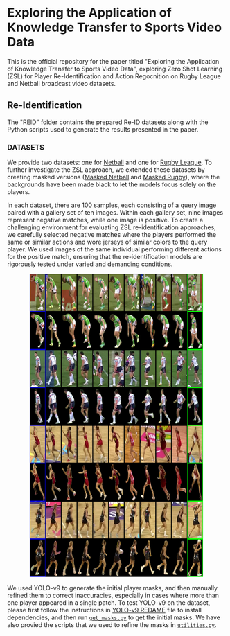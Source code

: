# Exploring the Application of Knowledge Transfer to Sports Video Data

This is the official repository for the paper titled "Exploring the Application of Knowledge Transfer to Sports Video Data", exploring Zero Shot Learning (ZSL) for Player Re-Identification and Action Regocnition on Rugby League and Netball broadcast video datasets. 

## Re-Identification
The "REID" folder contains the prepared Re-ID datasets along with the Python scripts used to generate the results presented in the paper. 
### DATASETS
We provide two datasets: one for [Netball](REID/datasets/ReidDataset_Netball) and one for [Rugby League](REID/datasets/ReidDataset_Rugby). To further investigate the ZSL approach, we extended these datasets by creating masked versions ([Masked Netball](REID/datasets/ReidDataset_Netball_Masked) and [Masked Rugby](REID/datasets/ReidDataset_Rugby_Masked)), where the backgrounds have been made black to let the models focus solely on the players.

In each dataset, there are 100 samples, each consisting of a query image paired with a gallery set of ten images. Within each gallery set, nine images represent negative matches, while one image is positive. To create a challenging environment for evaluating ZSL re-identification approaches, we carefully selected negative matches where the players performed the same or similar actions and wore jerseys of similar colors to the query player. We used images of the same individual performing different actions for the positive match, ensuring that the re-identification models are rigorously tested under varied and demanding conditions.
<div style="text-align: center;">
    <img src="REID/figs/reid_dataset_samples.png" alt="Alt Text" width="400" height="700">
</div>

We used YOLO-v9 to generate the initial player masks, and then manually refined them to correct inaccuracies, especially in cases where more than one player appeared in a single patch. To test YOLO-v9 on the dataset, please first follow the instructions in [YOLO-v9 REDAME](yolo9main/README.md) file to install dependencies, and then run [`get_masks.py`](REID/python/get_masks.py) to get the initial masks. We have also provied the scripts that we used to refine the masks in [`utilities.py`](REID/python/utilities.py).